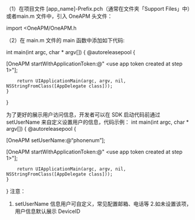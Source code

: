 （1）在项目文件 [app_name]-Prefix.pch（通常在文件夹「Support Files」中）或者main.m 文件中，引入 OneAPM 头文件：

import <OneAPM/OneAPM.h

（2）在 main.m 文件的 main 函数中添加如下代码:

int main(int argc, char * argv[]) {
    @autoreleasepool {
     
  [OneAPM startWithApplicationToken:@" <use app token created at step 1>"];
         
        return UIApplicationMain(argc, argv, nil, NSStringFromClass([AppDelegate class]));
    }
}

为了更好的展示用户访问信息，开发者可以在 SDK 启动代码前通过 setUserName 来自定义设置用户的信息，代码示例：
int main(int argc, char * argv[]) {
    @autoreleasepool {
     
   [OneAPM setUserName:@“phonenum”];

  [OneAPM startWithApplicationToken:@" <use app token created at step 1>"];
         
        return UIApplicationMain(argc, argv, nil, NSStringFromClass([AppDelegate class]));
    }
}
注意：
 1. setUserName 信息用户可自定义，常见配置邮箱、电话等
 2.如未设置该项，用户信息默认展示 DeviceID
>

